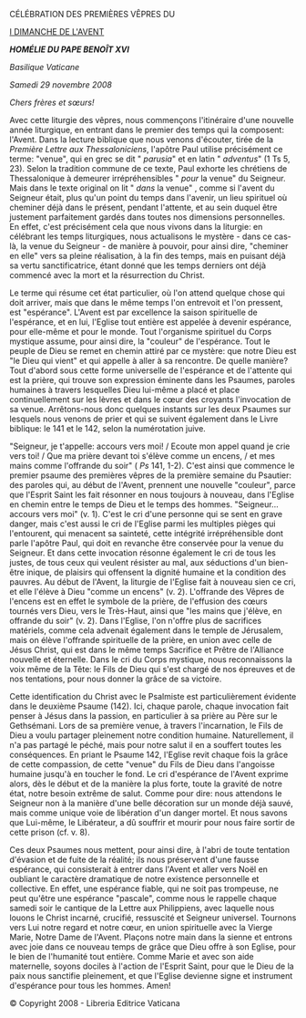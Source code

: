 CÉLÉBRATION DES PREMIÈRES VÊPRES DU

[I DIMANCHE DE L'AVENT](http://www.vatican.va/liturgical_year/advent/2008/i_sunday_fr.htm)

***HOMÉLIE DU PAPE BENOÎT XVI***

*Basilique Vaticane*

*Samedi 29 novembre 2008*

*Chers frères et sœurs!*

Avec cette liturgie des vêpres, nous commençons l'itinéraire d'une nouvelle année liturgique, en entrant dans le premier des temps qui la composent: l'Avent. Dans la lecture biblique que nous venons d'écouter, tirée de la *Première Lettre aux Thessaloniciens*, l'apôtre Paul utilise précisément ce terme: "venue", qui en grec se dit " *parusia*" et en latin " *adventus*" (1 Ts 5, 23). Selon la tradition commune de ce texte, Paul exhorte les chrétiens de Thessalonique à demeurer irrépréhensibles " *pour* la venue" du Seigneur. Mais dans le texte original on lit " *dans* la venue" , comme si l'avent du Seigneur était, plus qu'un point du temps dans l'avenir, un lieu spirituel où cheminer déjà dans le présent, pendant l'attente, et au sein duquel être justement parfaitement gardés dans toutes nos dimensions personnelles. En effet, c'est précisément cela que nous vivons dans la liturgie: en célébrant les temps liturgiques, nous actualisons le mystère - dans ce cas-là, la venue du Seigneur - de manière à pouvoir, pour ainsi dire, "cheminer en elle" vers sa pleine réalisation, à la fin des temps, mais en puisant déjà sa vertu sanctificatrice, étant donné que les temps derniers ont déjà commencé avec la mort et la résurrection du Christ.

Le terme qui résume cet état particulier, où l'on attend quelque chose qui doit arriver, mais que dans le même temps l'on entrevoit et l'on pressent, est "espérance". L'Avent est par excellence la saison spirituelle de l'espérance, et en lui, l'Eglise tout entière est appelée à devenir espérance, pour elle-même et pour le monde. Tout l'organisme spirituel du Corps mystique assume, pour ainsi dire, la "couleur" de l'espérance. Tout le peuple de Dieu se remet en chemin attiré par ce mystère: que notre Dieu est "le Dieu qui vient" et qui appelle à aller à sa rencontre. De quelle manière? Tout d'abord sous cette forme universelle de l'espérance et de l'attente qui est la prière, qui trouve son expression éminente dans les Psaumes, paroles humaines à travers lesquelles Dieu lui-même a placé et place continuellement sur les lèvres et dans le cœur des croyants l'invocation de sa venue. Arrêtons-nous donc quelques instants sur les deux Psaumes sur lesquels nous venons de prier et qui se suivent également dans le Livre biblique: le 141 et le 142, selon la numérotation juive.

"Seigneur, je t'appelle: accours vers moi! / Ecoute mon appel quand je crie vers toi! / Que ma prière devant toi s'élève comme un encens, / et mes mains comme l'offrande du soir" ( *Ps* 141, 1-2). C'est ainsi que commence le premier psaume des premières vêpres de la première semaine du Psautier: des paroles qui, au début de l'Avent, prennent une nouvelle "couleur", parce que l'Esprit Saint les fait résonner en nous toujours à nouveau, dans l'Eglise en chemin entre le temps de Dieu et le temps des hommes. "Seigneur... accours vers moi" (v. 1). C'est le cri d'une personne qui se sent en grave danger, mais c'est aussi le cri de l'Eglise parmi les multiples pièges qui l'entourent, qui menacent sa sainteté, cette intégrité irrépréhensible dont parle l'apôtre Paul, qui doit en revanche être conservée pour la venue du Seigneur. Et dans cette invocation résonne également le cri de tous les justes, de tous ceux qui veulent résister au mal, aux séductions d'un bien-être inique, de plaisirs qui offensent la dignité humaine et la condition des pauvres. Au début de l'Avent, la liturgie de l'Eglise fait à nouveau sien ce cri, et elle l'élève à Dieu "comme un encens" (v. 2). L'offrande des Vêpres de l'encens est en effet le symbole de la prière, de l'effusion des cœurs tournés vers Dieu, vers le Très-Haut, ainsi que "les mains que j'élève, en offrande du soir" (v. 2). Dans l'Eglise, l'on n'offre plus de sacrifices matériels, comme cela advenait également dans le temple de Jérusalem, mais on élève l'offrande spirituelle de la prière, en union avec celle de Jésus Christ, qui est dans le même temps Sacrifice et Prêtre de l'Alliance nouvelle et éternelle. Dans le cri du Corps mystique, nous reconnaissons la voix même de la Tête: le Fils de Dieu qui s'est chargé de nos épreuves et de nos tentations, pour nous donner la grâce de sa victoire.

Cette identification du Christ avec le Psalmiste est particulièrement évidente dans le deuxième Psaume (142). Ici, chaque parole, chaque invocation fait penser à Jésus dans la passion, en particulier à sa prière au Père sur le Gethsémani. Lors de sa première venue, à travers l'incarnation, le Fils de Dieu a voulu partager pleinement notre condition humaine. Naturellement, il n'a pas partagé le péché, mais pour notre salut il en a souffert toutes les conséquences. En priant le Psaume 142, l'Eglise revit chaque fois la grâce de cette compassion, de cette "venue" du Fils de Dieu dans l'angoisse humaine jusqu'à en toucher le fond. Le cri d'espérance de l'Avent exprime alors, dès le début et de la manière la plus forte, toute la gravité de notre état, notre besoin extrême de salut. Comme pour dire: nous attendons le Seigneur non à la manière d'une belle décoration sur un monde déjà sauvé, mais comme unique voie de libération d'un danger mortel. Et nous savons que Lui-même, le Libérateur, a dû souffrir et mourir pour nous faire sortir de cette prison (cf. v. 8).

Ces deux Psaumes nous mettent, pour ainsi dire, à l'abri de toute tentation d'évasion et de fuite de la réalité; ils nous préservent d'une fausse espérance, qui consisterait à entrer dans l'Avent et aller vers Noël en oubliant le caractère dramatique de notre existence personnelle et collective. En effet, une espérance fiable, qui ne soit pas trompeuse, ne peut qu'être une espérance "pascale", comme nous le rappelle chaque samedi soir le cantique de la Lettre aux Philippiens, avec laquelle nous louons le Christ incarné, crucifié, ressuscité et Seigneur universel. Tournons vers Lui notre regard et notre cœur, en union spirituelle avec la Vierge Marie, Notre Dame de l'Avent. Plaçons notre main dans la sienne et entrons avec joie dans ce nouveau temps de grâce que Dieu offre à son Eglise, pour le bien de l'humanité tout entière. Comme Marie et avec son aide maternelle, soyons dociles à l'action de l'Esprit Saint, pour que le Dieu de la paix nous sanctifie pleinement, et que l'Eglise devienne signe et instrument d'espérance pour tous les hommes. Amen!

© Copyright 2008 - Libreria Editrice Vaticana